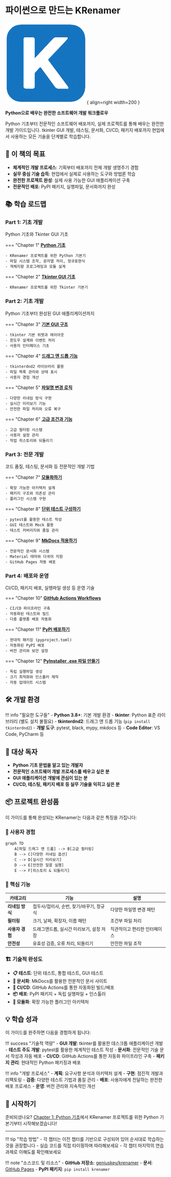 # 파이썬으로 만드는 KRenamer

![KRenamer Logo](images/krenamer-logo.png){ align=right width=200 }

**Python으로 배우는 완전한 소프트웨어 개발 워크플로우**

Python 기초부터 전문적인 소프트웨어 배포까지, 실제 프로젝트를 통해 배우는 완전한 개발 가이드입니다. tkinter GUI 개발, 테스팅, 문서화, CI/CD, 패키지 배포까지 현업에서 사용하는 모든 기술을 단계별로 학습합니다.

## 🎯 이 책의 목표

- **체계적인 개발 프로세스**: 기획부터 배포까지 전체 개발 생명주기 경험
- **실무 중심 기술 습득**: 현업에서 실제로 사용하는 도구와 방법론 학습
- **완전한 프로젝트 완성**: 실제 사용 가능한 GUI 애플리케이션 구축
- **전문적인 배포**: PyPI 패키지, 실행파일, 문서화까지 완성

## 📚 학습 로드맵

### Part 1: 기초 개발
Python 기초와 Tkinter GUI 기초

=== "Chapter 1"
    **[Python 기초](chapter1.md)**
    
    - KRenamer 프로젝트를 위한 Python 기본기
    - 파일 시스템 조작, 문자열 처리, 정규표현식
    - 객체지향 프로그래밍과 모듈 설계

=== "Chapter 2"
    **[Tkinter GUI 기초](chapter2.md)**
    
    - KRenamer 프로젝트를 위한 Tkinter 기본기

### Part 2: 기초 개발
Python 기초부터 완성된 GUI 애플리케이션까지

=== "Chapter 3"
    **[기본 GUI 구조](chapter3.md)**
    
    - tkinter 기본 위젯과 레이아웃
    - 윈도우 설계와 이벤트 처리
    - 사용자 인터페이스 기초

=== "Chapter 4"
    **[드래그 앤 드롭 기능](chapter4.md)**
    
    - tkinterdnd2 라이브러리 활용
    - 파일 목록 관리와 상태 표시
    - 사용자 경험 개선

=== "Chapter 5"
    **[파일명 변경 로직](chapter5.md)**
    
    - 다양한 리네임 방식 구현
    - 실시간 미리보기 기능
    - 안전한 파일 처리와 오류 복구

=== "Chapter 6"
    **[고급 조건과 기능](chapter6.md)**
    
    - 고급 필터링 시스템
    - 사용자 설정 관리
    - 작업 히스토리와 되돌리기

### Part 3: 전문 개발
코드 품질, 테스팅, 문서화 등 전문적인 개발 기법

=== "Chapter 7"
    **[모듈화하기](chapter7.md)**
    
    - 확장 가능한 아키텍처 설계
    - 패키지 구조와 의존성 관리
    - 플러그인 시스템 구현

=== "Chapter 8"
    **[단위 테스트 구성하기](chapter8.md)**
    
    - pytest를 활용한 테스트 작성
    - GUI 테스트와 Mock 활용
    - 테스트 커버리지와 품질 관리

=== "Chapter 9"
    **[MkDocs 적용하기](chapter9.md)**
    
    - 전문적인 문서화 시스템
    - Material 테마와 다국어 지원
    - GitHub Pages 자동 배포

### Part 4: 배포와 운영
CI/CD, 패키지 배포, 실행파일 생성 등 운영 기술

=== "Chapter 10"
    **[GitHub Actions Workflows](chapter10.md)**
    
    - CI/CD 파이프라인 구축
    - 자동화된 테스트와 빌드
    - 다중 플랫폼 배포 자동화

=== "Chapter 11"
    **[PyPI 배포하기](chapter11.md)**
    
    - 현대적 패키징 (pyproject.toml)
    - 자동화된 PyPI 배포
    - 버전 관리와 보안 설정

=== "Chapter 12"
    **[PyInstaller .exe 파일 만들기](chapter12.md)**
    
    - 독립 실행파일 생성
    - 크기 최적화와 인스톨러 제작
    - 자동 업데이트 시스템

## 🛠️ 개발 환경

!!! info "필요한 도구들"
    - **Python 3.8+**: 기본 개발 환경
    - **tkinter**: Python 표준 라이브러리 (별도 설치 불필요)
    - **tkinterdnd2**: 드래그 앤 드롭 기능 (`pip install tkinterdnd2`)
    - **개발 도구**: pytest, black, mypy, mkdocs 등
    - **Code Editor**: VS Code, PyCharm 등

## 🎯 대상 독자

- **Python 기초 문법을 알고 있는 개발자**
- **전문적인 소프트웨어 개발 프로세스를 배우고 싶은 분**
- **GUI 애플리케이션 개발에 관심이 있는 분**
- **CI/CD, 테스팅, 패키지 배포 등 실무 기술을 익히고 싶은 분**

## 📦 프로젝트 완성품

이 가이드를 통해 완성되는 KRenamer는 다음과 같은 특징을 가집니다:

### 🎨 사용자 경험

```mermaid
graph TD
    A[파일 드래그 앤 드롭] --> B[고급 필터링]
    B --> C[다양한 리네임 옵션]
    C --> D[실시간 미리보기]
    D --> E[안전한 일괄 실행]
    E --> F[히스토리 & 되돌리기]
```

### 🔧 핵심 기능

| 카테고리 | 기능 | 설명 |
|----------|------|------|
| **리네임 방식** | 접두사/접미사, 순번, 찾기/바꾸기, 정규식 | 다양한 파일명 변경 패턴 |
| **필터링** | 크기, 날짜, 확장자, 이름 패턴 | 조건부 파일 처리 |
| **사용자 경험** | 드래그앤드롭, 실시간 미리보기, 설정 저장 | 직관적이고 편리한 인터페이스 |
| **안전성** | 유효성 검증, 오류 처리, 되돌리기 | 안전한 파일 조작 |

### 🏗️ 기술적 완성도

- **📋 테스트**: 단위 테스트, 통합 테스트, GUI 테스트
- **📖 문서화**: MkDocs를 활용한 전문적인 문서 사이트
- **🔄 CI/CD**: GitHub Actions를 통한 자동화된 빌드/배포
- **📦 배포**: PyPI 패키지 + 독립 실행파일 + 인스톨러
- **🔧 모듈화**: 확장 가능한 플러그인 아키텍처

## 💡 학습 성과

이 가이드를 완주하면 다음을 경험하게 됩니다:

!!! success "기술적 역량"
    - **GUI 개발**: tkinter를 활용한 데스크톱 애플리케이션 개발
    - **테스트 주도 개발**: pytest를 활용한 체계적인 테스트 작성
    - **문서화**: 전문적인 기술 문서 작성과 자동 배포
    - **CI/CD**: GitHub Actions를 통한 자동화 파이프라인 구축
    - **패키지 관리**: 현대적인 Python 패키징과 배포

!!! info "개발 프로세스"
    - **계획**: 요구사항 분석과 아키텍처 설계
    - **구현**: 점진적 개발과 리팩토링
    - **검증**: 다양한 테스트 기법과 품질 관리
    - **배포**: 사용자에게 전달하는 완전한 배포 프로세스
    - **운영**: 버전 관리와 지속적인 개선

## 🚀 시작하기

준비되셨나요? [Chapter 1: Python 기초](chapter1.md)에서 KRenamer 프로젝트를 위한 Python 기본기부터 시작해보겠습니다!

---

!!! tip "학습 방법"
    - 각 챕터는 이전 챕터를 기반으로 구성되어 있어 순서대로 학습하는 것을 권장합니다
    - 실습 코드를 직접 타이핑하며 따라해보세요
    - 각 챕터 마지막의 연습 과제로 이해도를 확인해보세요

!!! note "소스코드 및 리소스"
    - **GitHub 저장소**: [geniuskey/krenamer](https://github.com/geniuskey/krenamer)
    - **문서**: [GitHub Pages](https://geniuskey.github.io/krenamer)
    - **PyPI 패키지**: `pip install krenamer`